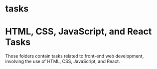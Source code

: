# tasks
# HTML, CSS, JavaScript, and React Tasks

Those folders contain tasks related to front-end web development, involving the use of HTML, CSS, JavaScript, and React.

